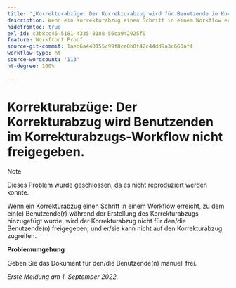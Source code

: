 ```yaml
---
title: '„Korrekturabzüge: Der Korrekturabzug wird für Benutzende im Korrekturabzugs-Workflow nicht freigegeben.“'
description: Wenn ein Korrekturabzug einen Schritt in einem Workflow erreicht, zu dem Benutzende während der Erstellung des Korrekturabzugs hinzugefügt wurden, wird der Korrekturabzug nicht für diese Benutzenden freigegeben, und sie können nicht auf den Korrekturabzug zugreifen.
hidefromtoc: true
exl-id: c3b8cc45-5181-4335-8188-56ca942925f0
feature: Workfront Proof
source-git-commit: 1aed6a440155c99f8ce0b0f42c44dd9a3c660af4
workflow-type: ht
source-wordcount: '113'
ht-degree: 100%

---
```


# Korrekturabzüge: Der Korrekturabzug wird Benutzenden im Korrekturabzugs-Workflow nicht freigegeben.

<!--This issue is on the WF and WFP TOCs-->
<!--Requested article, live for workaround-->

>[!NOTE]
>
>Dieses Problem wurde geschlossen, da es nicht reproduziert werden konnte.

Wenn ein Korrekturabzug einen Schritt in einem Workflow erreicht, zu dem ein(e) Benutzende(r) während der Erstellung des Korrekturabzugs hinzugefügt wurde, wird der Korrekturabzug nicht für den/die Benutzende(n) freigegeben, und er/sie kann nicht auf den Korrekturabzug zugreifen.

**Problemumgehung**

Geben Sie das Dokument für den/die Benutzende(n) manuell frei.

_Erste Meldung am 1. September 2022._
